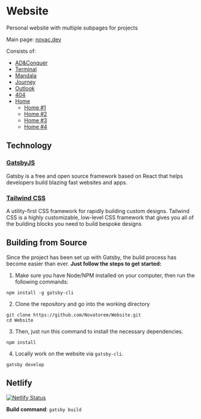 # Website
Personal website with multiple subpages for projects 

Main page: [novac.dev](https://novac.dev)

Consists of:
* [AD&Conquer](https://novac.dev/x/ADC)
* [Terminal](https://novac.dev/x/intro)
* [Mandala](https://novac.dev/x/mandala)
* [Journey](https://novac.dev/x/journey)
* [Outlook](https://novac.dev/x/outlook)
* [404](https://novac.dev/404)
* [Home](https://novac.dev/x/home) 
    * [Home #1](https://novac.dev/x/home1)
    * [Home #2](https://novac.dev/x/home2)
    * [Home #3](https://novac.dev/x/home3)
    * [Home #4](https://novac.dev/x/home4)

## Technology

### [GatsbyJS](https://www.gatsbyjs.org/)

Gatsby is a free and open source framework based on React that helps developers build blazing fast websites and apps.

### [Tailwind CSS](https://tailwindcss.com/)

A utility-first CSS framework for rapidly building custom designs. Tailwind CSS is a highly customizable, low-level CSS framework that gives you all of the building blocks you need to build bespoke designs

## Building from Source

Since the project has been set up with Gatsby, the build process has become easier than ever.
**Just follow the steps to get started:**

1. Make sure you have Node/NPM installed on your computer, then run the following commands:

```console
npm install -g gatsby-cli
```

2. Clone the repository and go into the working directory

```console
git clone https://github.com/Novatorem/Website.git
cd Website
```

3. Then, just run this command to install the necessary dependencies.

```console
npm install
```

4. Locally work on the website via `gatsby-cli`.

```console
gatsby develop
```

## Netlify

[![Netlify Status](https://api.netlify.com/api/v1/badges/fe6b65bf-64de-498f-9ae1-72e127ad003c/deploy-status)](https://app.netlify.com/sites/novatorem/deploys)

**Build command**: `gatsby build`